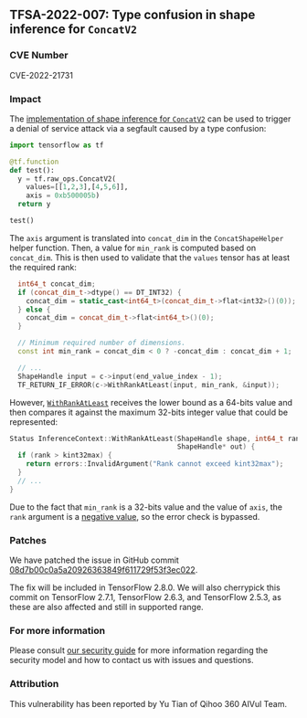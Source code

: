 ## TFSA-2022-007: Type confusion in shape inference for `ConcatV2`

### CVE Number
CVE-2022-21731

### Impact
The [implementation of shape inference for `ConcatV2`](https://github.com/tensorflow/tensorflow/blob/5100e359aef5c8021f2e71c7b986420b85ce7b3d/tensorflow/core/framework/common_shape_fns.cc#L1961-L2059) can be used to trigger a denial of service attack via a segfault caused by a type confusion:

```python
import tensorflow as tf

@tf.function
def test():
  y = tf.raw_ops.ConcatV2(
    values=[[1,2,3],[4,5,6]],
    axis = 0xb500005b)
  return y

test()
```

The `axis` argument is translated into `concat_dim` in the `ConcatShapeHelper` helper function. Then, a value for `min_rank` is computed based on `concat_dim`. This is then used to validate that the `values` tensor has at least the required rank:

```cc
  int64_t concat_dim;
  if (concat_dim_t->dtype() == DT_INT32) {
    concat_dim = static_cast<int64_t>(concat_dim_t->flat<int32>()(0));
  } else {
    concat_dim = concat_dim_t->flat<int64_t>()(0);
  }

  // Minimum required number of dimensions.
  const int min_rank = concat_dim < 0 ? -concat_dim : concat_dim + 1;

  // ...
  ShapeHandle input = c->input(end_value_index - 1);
  TF_RETURN_IF_ERROR(c->WithRankAtLeast(input, min_rank, &input));
```

However, [`WithRankAtLeast`](https://github.com/tensorflow/tensorflow/blob/5100e359aef5c8021f2e71c7b986420b85ce7b3d/tensorflow/core/framework/shape_inference.cc#L345-L358) receives the lower bound as a 64-bits value and then compares it against the maximum 32-bits integer value that could be represented:

```cc
Status InferenceContext::WithRankAtLeast(ShapeHandle shape, int64_t rank,
                                         ShapeHandle* out) {
  if (rank > kint32max) {
    return errors::InvalidArgument("Rank cannot exceed kint32max");
  }
  // ...
}
```

Due to the fact that `min_rank` is a 32-bits value and the value of `axis`, the `rank` argument is a [negative value](https://godbolt.org/z/Gcr5haMob), so the error check is bypassed.

### Patches
We have patched the issue in GitHub commit [08d7b00c0a5a20926363849f611729f53f3ec022](https://github.com/tensorflow/tensorflow/commit/08d7b00c0a5a20926363849f611729f53f3ec022).

The fix will be included in TensorFlow 2.8.0. We will also cherrypick this commit on TensorFlow 2.7.1, TensorFlow 2.6.3, and TensorFlow 2.5.3, as these are also affected and still in supported range.

### For more information
Please consult [our security guide](https://github.com/tensorflow/tensorflow/blob/master/SECURITY.md) for more information regarding the security model and how to contact us with issues and questions.

### Attribution
This vulnerability has been reported by Yu Tian of Qihoo 360 AIVul Team.
